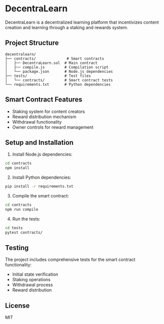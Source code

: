# DecentraLearn

DecentraLearn is a decentralized learning platform that incentivizes content creation and learning through a staking and rewards system.

## Project Structure

```
decentralearn/
├── contracts/              # Smart contracts
│   ├── DecentraLearn.sol  # Main contract
│   ├── compile.js         # Compilation script
│   └── package.json       # Node.js dependencies
├── tests/                 # Test files
│   └── contracts/         # Smart contract tests
└── requirements.txt       # Python dependencies
```

## Smart Contract Features

- Staking system for content creators
- Reward distribution mechanism
- Withdrawal functionality
- Owner controls for reward management

## Setup and Installation

1. Install Node.js dependencies:
```bash
cd contracts
npm install
```

2. Install Python dependencies:
```bash
pip install -r requirements.txt
```

3. Compile the smart contract:
```bash
cd contracts
npm run compile
```

4. Run the tests:
```bash
cd tests
pytest contracts/
```

## Testing

The project includes comprehensive tests for the smart contract functionality:
- Initial state verification
- Staking operations
- Withdrawal process
- Reward distribution

## License

MIT 